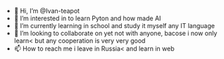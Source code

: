 - 👋 Hi, I’m @Ivan-teapot
- 👀 I’m interested in to learn Pyton and how made AI
- 🌱 I’m currently learning in school and study it myself any IT language
- 💞️ I’m looking to collaborate on yet not with anyone, bacose i now only learn< but any cooperation is very very good
- 📫 How to reach me i leave in Russia< and learn in web

<!---
Ivan-teapot/Ivan-teapot is a ✨ special ✨ repository because its `README.md` (this file) appears on your GitHub profile.
You can click the Preview link to take a look at your changes.
--->
